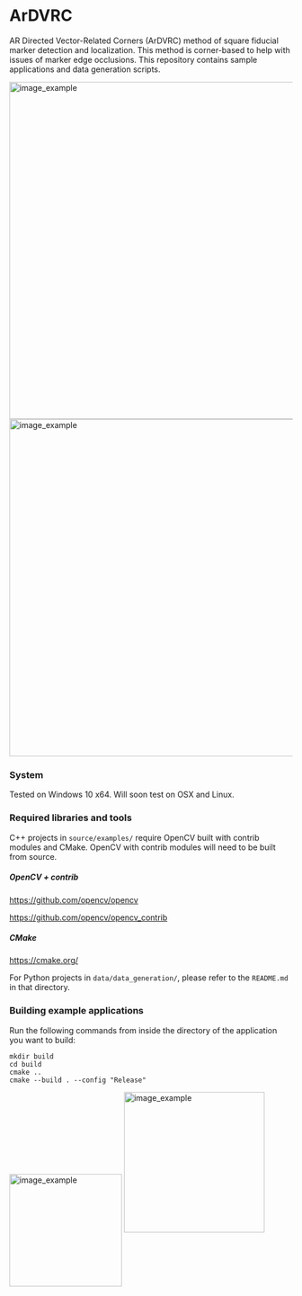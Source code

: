 

# ArDVRC

AR Directed Vector-Related Corners (ArDVRC) method of square fiducial marker detection and localization. This method is corner-based to help with issues of marker edge occlusions. This repository contains sample applications and data generation scripts.

<img src="http://graphics.ucdenver.edu/img/ardvrc_image_example.png" alt="image_example" width="600" />

<img src="http://graphics.ucdenver.edu/img/ardvrc_video_example.gif" alt="image_example" width="600" />

### System

Tested on Windows 10 x64. Will soon test on OSX and Linux.

### Required libraries and tools

C++ projects in `source/examples/` require OpenCV built with contrib modules and CMake. OpenCV with contrib modules will need to be built from source.

##### OpenCV + contrib

https://github.com/opencv/opencv

https://github.com/opencv/opencv_contrib

##### CMake

https://cmake.org/

For Python projects in `data/data_generation/`, please refer to the `README.md` in that directory.

### Building example applications

Run the following commands from inside the directory of the application you want to build:
```
mkdir build
cd build
cmake ..
cmake --build . --config "Release"
```

<img align="center" src="http://graphics.ucdenver.edu/img/cgvr_lab_black.png" alt="image_example" width="200" />

<img src="http://graphics.ucdenver.edu/img/cu_denver_logo.jpg" alt="image_example" width="250" />

